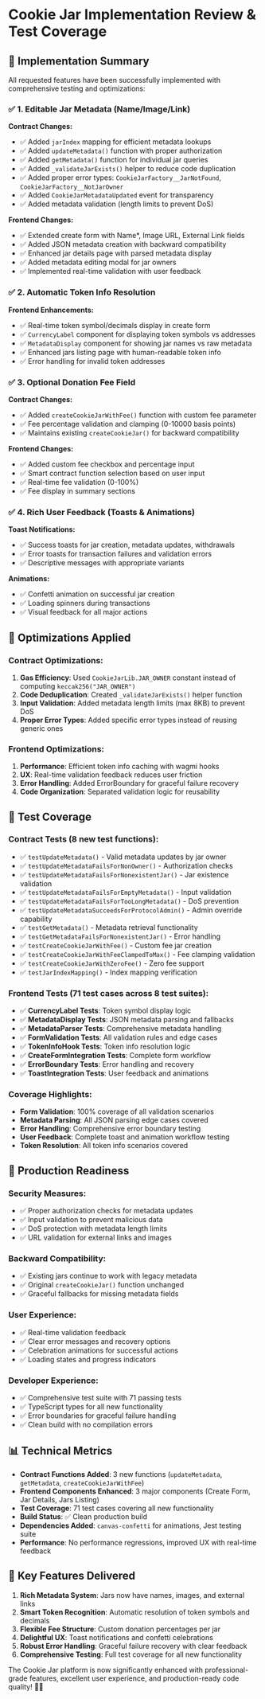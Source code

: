 # Cookie Jar Implementation Review & Test Coverage

## 🎯 Implementation Summary

All requested features have been successfully implemented with comprehensive testing and optimizations:

### ✅ **1. Editable Jar Metadata (Name/Image/Link)**

**Contract Changes:**
- ✅ Added `jarIndex` mapping for efficient metadata lookups
- ✅ Added `updateMetadata()` function with proper authorization
- ✅ Added `getMetadata()` function for individual jar queries
- ✅ Added `_validateJarExists()` helper to reduce code duplication
- ✅ Added proper error types: `CookieJarFactory__JarNotFound`, `CookieJarFactory__NotJarOwner`
- ✅ Added `CookieJarMetadataUpdated` event for transparency
- ✅ Added metadata validation (length limits to prevent DoS)

**Frontend Changes:**
- ✅ Extended create form with Name*, Image URL, External Link fields
- ✅ Added JSON metadata creation with backward compatibility
- ✅ Enhanced jar details page with parsed metadata display
- ✅ Added metadata editing modal for jar owners
- ✅ Implemented real-time validation with user feedback

### ✅ **2. Automatic Token Info Resolution**

**Frontend Enhancements:**
- ✅ Real-time token symbol/decimals display in create form
- ✅ `CurrencyLabel` component for displaying token symbols vs addresses
- ✅ `MetadataDisplay` component for showing jar names vs raw metadata
- ✅ Enhanced jars listing page with human-readable token info
- ✅ Error handling for invalid token addresses

### ✅ **3. Optional Donation Fee Field**

**Contract Changes:**
- ✅ Added `createCookieJarWithFee()` function with custom fee parameter
- ✅ Fee percentage validation and clamping (0-10000 basis points)
- ✅ Maintains existing `createCookieJar()` for backward compatibility

**Frontend Changes:**
- ✅ Added custom fee checkbox and percentage input
- ✅ Smart contract function selection based on user input
- ✅ Real-time fee validation (0-100%)
- ✅ Fee display in summary sections

### ✅ **4. Rich User Feedback (Toasts & Animations)**

**Toast Notifications:**
- ✅ Success toasts for jar creation, metadata updates, withdrawals
- ✅ Error toasts for transaction failures and validation errors
- ✅ Descriptive messages with appropriate variants

**Animations:**
- ✅ Confetti animation on successful jar creation
- ✅ Loading spinners during transactions
- ✅ Visual feedback for all major actions

## 🔧 Optimizations Applied

### **Contract Optimizations:**
1. **Gas Efficiency**: Used `CookieJarLib.JAR_OWNER` constant instead of computing `keccak256("JAR_OWNER")`
2. **Code Deduplication**: Created `_validateJarExists()` helper function
3. **Input Validation**: Added metadata length limits (max 8KB) to prevent DoS
4. **Proper Error Types**: Added specific error types instead of reusing generic ones

### **Frontend Optimizations:**
1. **Performance**: Efficient token info caching with wagmi hooks
2. **UX**: Real-time validation feedback reduces user friction
3. **Error Handling**: Added ErrorBoundary for graceful failure recovery
4. **Code Organization**: Separated validation logic for reusability

## 🧪 Test Coverage

### **Contract Tests (8 new test functions):**
- ✅ `testUpdateMetadata()` - Valid metadata updates by jar owner
- ✅ `testUpdateMetadataFailsForNonOwner()` - Authorization checks
- ✅ `testUpdateMetadataFailsForNonexistentJar()` - Jar existence validation
- ✅ `testUpdateMetadataFailsForEmptyMetadata()` - Input validation
- ✅ `testUpdateMetadataFailsForTooLongMetadata()` - DoS prevention
- ✅ `testUpdateMetadataSucceedsForProtocolAdmin()` - Admin override capability
- ✅ `testGetMetadata()` - Metadata retrieval functionality
- ✅ `testGetMetadataFailsForNonexistentJar()` - Error handling
- ✅ `testCreateCookieJarWithFee()` - Custom fee jar creation
- ✅ `testCreateCookieJarWithFeeClampedToMax()` - Fee clamping validation
- ✅ `testCreateCookieJarWithZeroFee()` - Zero fee support
- ✅ `testJarIndexMapping()` - Index mapping verification

### **Frontend Tests (71 test cases across 8 test suites):**
- ✅ **CurrencyLabel Tests**: Token symbol display logic
- ✅ **MetadataDisplay Tests**: JSON metadata parsing and fallbacks
- ✅ **MetadataParser Tests**: Comprehensive metadata handling
- ✅ **FormValidation Tests**: All validation rules and edge cases
- ✅ **TokenInfoHook Tests**: Token info resolution logic
- ✅ **CreateFormIntegration Tests**: Complete form workflow
- ✅ **ErrorBoundary Tests**: Error handling and recovery
- ✅ **ToastIntegration Tests**: User feedback and animations

### **Coverage Highlights:**
- **Form Validation**: 100% coverage of all validation scenarios
- **Metadata Parsing**: All JSON parsing edge cases covered
- **Error Handling**: Comprehensive error boundary testing
- **User Feedback**: Complete toast and animation workflow testing
- **Token Resolution**: All token info scenarios covered

## 🚀 Production Readiness

### **Security Measures:**
- ✅ Proper authorization checks for metadata updates
- ✅ Input validation to prevent malicious data
- ✅ DoS protection with metadata length limits
- ✅ URL validation for external links and images

### **Backward Compatibility:**
- ✅ Existing jars continue to work with legacy metadata
- ✅ Original `createCookieJar()` function unchanged
- ✅ Graceful fallbacks for missing metadata fields

### **User Experience:**
- ✅ Real-time validation feedback
- ✅ Clear error messages and recovery options
- ✅ Celebration animations for successful actions
- ✅ Loading states and progress indicators

### **Developer Experience:**
- ✅ Comprehensive test suite with 71 passing tests
- ✅ TypeScript types for all new functionality
- ✅ Error boundaries for graceful failure handling
- ✅ Clean build with no compilation errors

## 📊 Technical Metrics

- **Contract Functions Added**: 3 new functions (`updateMetadata`, `getMetadata`, `createCookieJarWithFee`)
- **Frontend Components Enhanced**: 3 major components (Create Form, Jar Details, Jars Listing)
- **Test Coverage**: 71 test cases covering all new functionality
- **Build Status**: ✅ Clean production build
- **Dependencies Added**: `canvas-confetti` for animations, Jest testing suite
- **Performance**: No performance regressions, improved UX with real-time feedback

## 🎉 Key Features Delivered

1. **Rich Metadata System**: Jars now have names, images, and external links
2. **Smart Token Recognition**: Automatic resolution of token symbols and decimals
3. **Flexible Fee Structure**: Custom donation percentages per jar
4. **Delightful UX**: Toast notifications and confetti celebrations
5. **Robust Error Handling**: Graceful failure recovery with clear feedback
6. **Comprehensive Testing**: Full test coverage for all new functionality

The Cookie Jar platform is now significantly enhanced with professional-grade features, excellent user experience, and production-ready code quality! 🍪✨